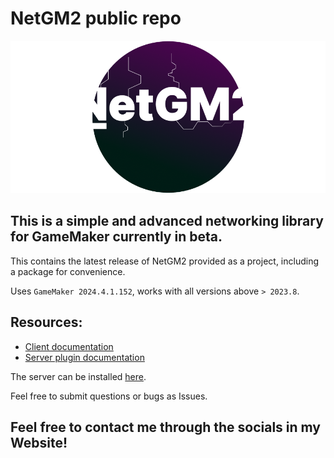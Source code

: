 # NetGM2 public repo
![Logo](github-logo.png)

## This is a simple and advanced networking library for GameMaker currently in beta.

This contains the latest release of NetGM2 provided as a project, including a package for convenience.

Uses `GameMaker 2024.4.1.152`, works with all versions above `> 2023.8`.

## Resources:
- [Client documentation](https://github.com/kenan238/netgm2-docs-client/blob/main/start.md)
- [Server plugin documentation](https://github.com/kenan238/netgm2-docs-server/blob/main/start.md)


The server can be installed [here](https://kenanyazbeck.com/netgm2/server-latest).

Feel free to submit questions or bugs as Issues.


## Feel free to contact me through the socials in my Website!
